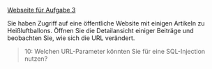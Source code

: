 [Webseite für Aufgabe 3]({{TRAFFIC_HOST1_82}})

Sie haben Zugriff auf eine öffentliche Website mit einigen Artikeln zu Heißluftballons.
Öffnen Sie die Detailansicht einiger Beiträge und beobachten Sie, wie sich die URL verändert.

>10: Welchen URL-Parameter könnten Sie für eine SQL-Injection nutzen?